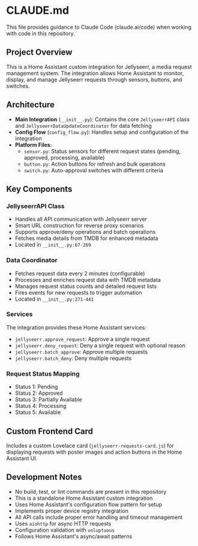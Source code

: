 # CLAUDE.md

This file provides guidance to Claude Code (claude.ai/code) when working with code in this repository.

## Project Overview
This is a Home Assistant custom integration for Jellyseerr, a media request management system. The integration allows Home Assistant to monitor, display, and manage Jellyseerr requests through sensors, buttons, and switches.

## Architecture
- **Main Integration** (`__init__.py`): Contains the core `JellyseerrAPI` class and `JellyseerrDataUpdateCoordinator` for data fetching
- **Config Flow** (`config_flow.py`): Handles setup and configuration of the integration
- **Platform Files**:
  - `sensor.py`: Status sensors for different request states (pending, approved, processing, available)
  - `button.py`: Action buttons for refresh and bulk operations
  - `switch.py`: Auto-approval switches with different criteria

## Key Components

### JellyseerrAPI Class
- Handles all API communication with Jellyseerr server
- Smart URL construction for reverse proxy scenarios
- Supports approve/deny operations and batch operations
- Fetches media details from TMDB for enhanced metadata
- Located in `__init__.py:67-269`

### Data Coordinator
- Fetches request data every 2 minutes (configurable)
- Processes and enriches request data with TMDB metadata
- Manages request status counts and detailed request lists
- Fires events for new requests to trigger automation
- Located in `__init__.py:271-441`

### Services
The integration provides these Home Assistant services:
- `jellyseerr.approve_request`: Approve a single request
- `jellyseerr.deny_request`: Deny a single request with optional reason
- `jellyseerr.batch_approve`: Approve multiple requests
- `jellyseerr.batch_deny`: Deny multiple requests

### Request Status Mapping
- Status 1: Pending
- Status 2: Approved
- Status 3: Partially Available
- Status 4: Processing
- Status 5: Available

## Custom Frontend Card
Includes a custom Lovelace card (`jellyseerr-requests-card.js`) for displaying requests with poster images and action buttons in the Home Assistant UI.

## Development Notes
- No build, test, or lint commands are present in this repository
- This is a standalone Home Assistant custom integration
- Uses Home Assistant's configuration flow pattern for setup
- Implements proper device registry integration
- All API calls include proper error handling and timeout management
- Uses `aiohttp` for async HTTP requests
- Configuration validation with `voluptuous`
- Follows Home Assistant's async/await patterns